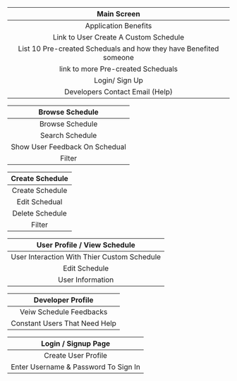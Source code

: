 | Main Screen                                                                  |
|:----------------------------------------------------------------------------:|
| Application Benefits                                                         |
| Link to User Create A Custom Schedule                                        |
| List 10 Pre-created Scheduals and how they have Benefited someone            |
| link to more Pre-created Scheduals                                           |
| Login/ Sign Up                                                               |
| Developers Contact Email (Help)                                              |

| Browse Schedule                                                              |
|:----------------------------------------------------------------------------:|
| Browse Schedule                                                              |
| Search Schedule                                                              |
| Show User Feedback On Schedual                                               |
| Filter                                                                       |

| Create Schedule                                                              |
|:----------------------------------------------------------------------------:|
| Create Schedule                                                              |
| Edit Schedual                                                                |
| Delete Schedule                                                              |
| Filter                                                                       |

| User Profile / View Schedule                                                 |
|:----------------------------------------------------------------------------:|
| User Interaction With Thier Custom Schedule                                  |
| Edit Schedule                                                                |
| User Information                                                             |

| Developer Profile                                                            |
|:----------------------------------------------------------------------------:|
| Veiw Schedule Feedbacks                                                      |
| Constant Users That Need Help                                                |

| Login / Signup Page                                                          |
|:----------------------------------------------------------------------------:|
| Create User Profile                                                          |
| Enter Username & Password To Sign In                                         |
